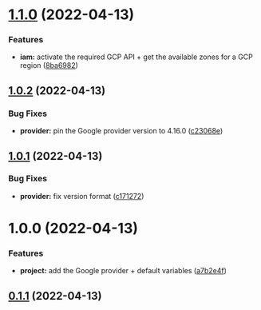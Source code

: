 # [1.1.0](https://github.com/timoa/terraform-module-gcp-template/compare/1.0.2...1.1.0) (2022-04-13)


### Features

* **iam:** activate the required GCP API + get the available zones for a GCP region ([8ba6982](https://github.com/timoa/terraform-module-gcp-template/commit/8ba69823673f3344b725114248996203575d905a))

## [1.0.2](https://github.com/timoa/terraform-module-gcp-template/compare/1.0.1...1.0.2) (2022-04-13)


### Bug Fixes

* **provider:** pin the Google provider version to 4.16.0 ([c23068e](https://github.com/timoa/terraform-module-gcp-template/commit/c23068e25189bc145c7823762d8f48a07dd550b6))

## [1.0.1](https://github.com/timoa/terraform-module-gcp-template/compare/1.0.0...1.0.1) (2022-04-13)


### Bug Fixes

* **provider:** fix version format ([c171272](https://github.com/timoa/terraform-module-gcp-template/commit/c1712727b2407b4ee45143dfbf43c487ea1e34c0))

# 1.0.0 (2022-04-13)


### Features

* **project:** add the Google provider + default variables ([a7b2e4f](https://github.com/timoa/terraform-module-gcp-template/commit/a7b2e4f1e3c9d0c399625e4e024dfe2336fd2a5c))

## [0.1.1](https://github.com/timoa/terraform-module-template/compare/0.1.0...0.1.1) (2022-04-13)
